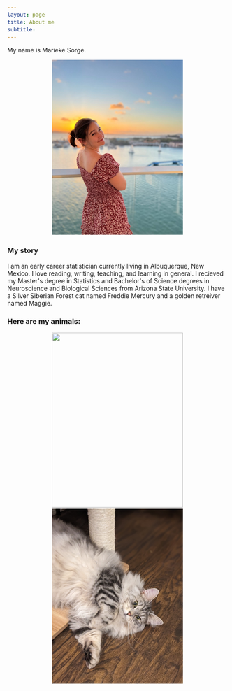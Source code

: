 ```yaml
---
layout: page
title: About me
subtitle: 
---
```


My name is Marieke Sorge. 
<p align="center">
<img src= "/assets/img/AirBrush_20220309170137.jpg"  width="300" height="400">
 </p>


### My story

I am an early career statistician currently living in Albuquerque, New Mexico. I love reading, writing, teaching, and learning in general.  I recieved my Master's degree in Statistics and Bachelor's of Science degrees in Neuroscience and Biological Sciences from Arizona State University. I have a Silver Siberian Forest cat named Freddie Mercury and a golden retreiver named Maggie.

### Here are my animals:
<p align="center">
<img src= "assets/img/freddie.PORTRAIT.jpg"  width="300" height="400">  <img src= "assets/img/maggie.PORTRAIT.jpg"  width="300" height="400">
 </p>
